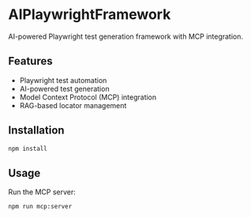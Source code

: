 # AIPlaywrightFramework

AI-powered Playwright test generation framework with MCP integration.

## Features
- Playwright test automation
- AI-powered test generation
- Model Context Protocol (MCP) integration
- RAG-based locator management

## Installation
```bash
npm install
```

## Usage
Run the MCP server:
```bash
npm run mcp:server
```
